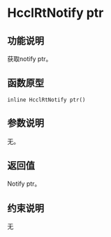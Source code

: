 # HcclRtNotify ptr<a name="ZH-CN_TOPIC_0000001994467456"></a>

## 功能说明<a name="zh-cn_topic_0000001956458649_section3241mcpsimp"></a>

获取notify ptr。

## 函数原型<a name="zh-cn_topic_0000001956458649_section3238mcpsimp"></a>

```
inline HcclRtNotify ptr()
```

## 参数说明<a name="zh-cn_topic_0000001956458649_section3244mcpsimp"></a>

无。

## 返回值<a name="zh-cn_topic_0000001956458649_section3247mcpsimp"></a>

Notify ptr。

## 约束说明<a name="zh-cn_topic_0000001956458649_section3250mcpsimp"></a>

无

